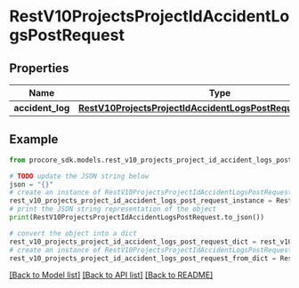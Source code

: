 # RestV10ProjectsProjectIdAccidentLogsPostRequest


## Properties

Name | Type | Description | Notes
------------ | ------------- | ------------- | -------------
**accident_log** | [**RestV10ProjectsProjectIdAccidentLogsPostRequestAccidentLog**](RestV10ProjectsProjectIdAccidentLogsPostRequestAccidentLog.md) |  | 

## Example

```python
from procore_sdk.models.rest_v10_projects_project_id_accident_logs_post_request import RestV10ProjectsProjectIdAccidentLogsPostRequest

# TODO update the JSON string below
json = "{}"
# create an instance of RestV10ProjectsProjectIdAccidentLogsPostRequest from a JSON string
rest_v10_projects_project_id_accident_logs_post_request_instance = RestV10ProjectsProjectIdAccidentLogsPostRequest.from_json(json)
# print the JSON string representation of the object
print(RestV10ProjectsProjectIdAccidentLogsPostRequest.to_json())

# convert the object into a dict
rest_v10_projects_project_id_accident_logs_post_request_dict = rest_v10_projects_project_id_accident_logs_post_request_instance.to_dict()
# create an instance of RestV10ProjectsProjectIdAccidentLogsPostRequest from a dict
rest_v10_projects_project_id_accident_logs_post_request_from_dict = RestV10ProjectsProjectIdAccidentLogsPostRequest.from_dict(rest_v10_projects_project_id_accident_logs_post_request_dict)
```
[[Back to Model list]](../README.md#documentation-for-models) [[Back to API list]](../README.md#documentation-for-api-endpoints) [[Back to README]](../README.md)


